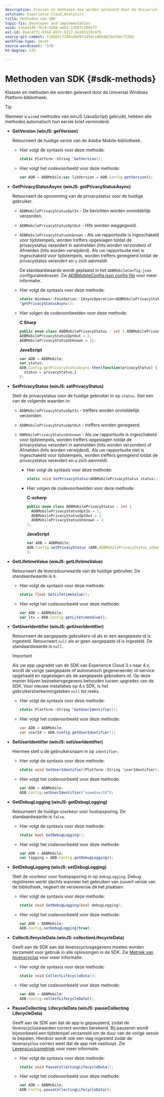 ```yaml
---
description: Klassen en methoden die worden geleverd door de Universal Windows Platform-bibliotheek.
solution: Experience Cloud,Analytics
title: Methoden van SDK
topic-fix: Developer and implementation
uuid: e3aa41d6-7bc0-4208-a662-12907c209a77
exl-id: 0aac477c-074d-457c-b117-bb205119c475
source-git-commit: f18d65c738ba16d9f1459ca485d87be708cf23d2
workflow-type: tm+mt
source-wordcount: '576'
ht-degree: 23%

---
```


# Methoden van SDK {#sdk-methods}

Klassen en methoden die worden geleverd door de Universal Windows Platform-bibliotheek.

>[!TIP]
>
>Wanneer u `winmd` methodes van winJS (JavaScript) gebruikt, hebben alle methodes automatisch hun eerste brief verminderd.

* **GetVersion (winJS: getVersion)**

   Retourneert de huidige versie van de Adobe Mobile-bibliotheek.

   * Hier volgt de syntaxis voor deze methode:

      ```csharp
      static Platform::String ^GetVersion();
      ```

   * Hier volgt het codevoorbeeld voor deze methode:

      ```js
      var ADB = ADBMobile;var libVersion = ADB.Config.getVersion();
      ```

* **GetPrivacyStatusAsync (winJS: getPrivacyStatusAsync)**

   Retourneert de opsomming van de privacystatus voor de huidige gebruiker.

   * `ADBMobilePrivacyStatusOptIn` - De berichten worden onmiddellijk verzonden.
   * `ADBMobilePrivacyStatusOptOut` - Hits worden weggegooid.
   * `ADBMobilePrivacyStatusUnknown` - Als uw rapportsuite is ingeschakeld voor tijdstempels, worden treffers opgeslagen totdat de privacystatus verandert in aanmelden (hits worden verzonden) of Afmelden (hits worden verwijderd). Als uw rapportsuite niet is ingeschakeld voor tijdstempels, worden treffers genegeerd totdat de privacystatus verandert en u zich aanmeldt.

      De standaardwaarde wordt geplaatst in het `ADBMobileConfig.json` configuratiedossier. Zie [ADBMobileConfig.json config file](/help/universal-windows/c-configuration/c.json.md) voor meer informatie.

   * Hier volgt de syntaxis voor deze methode:

      ```csharp
      static Windows::Foundation::IAsyncOperation<ADBMobilePrivacyStatus>
      ^getPrivacyStatusAsync();
      ```

   * Hier volgen de codevoorbeelden voor deze methode:

      **C Sharp**

      ```csharp
      public enum class ADBMobilePrivacyStatus : int { ADBMobilePrivacyStatusOptIn = 1, 
      ADBMobilePrivacyStatusOptOut = 2, 
      ADBMobilePrivacyStatusUnknown = 3};
      ```

      **JavaScript**

      ```javascript
      var ADB = ADBMobile;
      var status;
      ADB.Config.getPrivacyStatusAsync.then(function(privacyStatus) {
        status = privacyStatus;}
      );
      ```

* **SetPrivacyStatus (winJS: setPrivacyStatus)**

   Stelt de privacystatus voor de huidige gebruiker in op `status`. Stel een van de volgende waarden in:
   * `ADBMobilePrivacyStatusOptIn` - treffers worden onmiddellijk verzonden.
   * `ADBMobilePrivacyStatusOptOut` - treffers worden genegeerd.
   * `DBMobilePrivacyStatusUnknown` - Als uw rapportsuite is ingeschakeld voor tijdstempels, worden treffers opgeslagen totdat de privacystatus verandert in aanmelden (hits worden verzonden) of Afmelden (hits worden verwijderd). Als uw rapportsuite niet is ingeschakeld voor tijdstempels, worden treffers genegeerd totdat de privacystatus verandert en u zich aanmeldt.

      * Hier volgt de syntaxis voor deze methode:

         ```csharp
         static void SetPrivacyStatus(ADBMobilePrivacyStatus status);
         ```

      * Hier volgen de codevoorbeelden voor deze methode:

         **C-scherp**

         ```csharp
         public enum class ADBMobilePrivacyStatus : int { 
           ADBMobilePrivacyStatusOptIn = 1, 
           ADBMobilePrivacyStatusOptOut = 2
           ADBMobilePrivacyStatusUnknown = 3
         };
         ```

         **JavaScript**

         ```js
         var ADB = ADBMobile;
         ADB.Config.setPrivacyStatus (ADB.ADBMobilePrivacyStatus.adbmobilePrivacyStatusOptIn
         );
         ```

* **GetLifetimeValue (winJS: getLifetimeValue)**

   Retourneert de levensduurwaarde van de huidige gebruiker. De standaardwaarde is `0`.

   * Hier volgt de syntaxis voor deze methode:

      ```csharp
      static float GetLifetimeValue(); 
      ```

   * Hier volgt het codevoorbeeld voor deze methode:

      ```js
      var ADB = ADBMobile;
      var ltv = ADB.Config.getLifetimeValue();
      ```

* **GetUserIdentifier (winJS: getUserIdentifier)**

   Retourneert de aangepaste gebruikers-id als er een aangepaste id is ingesteld. Retourneert `null` als er geen aangepaste id is ingesteld.
De standaardwaarde is `null`.

   >[!IMPORTANT]
   >
   >Als uw app upgradet van de SDK van Experience Cloud 3.x naar 4.x, wordt de vorige (aangepaste of automatisch gegenereerde) id-service opgehaald en opgeslagen als de aangepaste gebruikers-id. Op deze manier blijven bezoekersgegevens behouden tussen upgrades van de SDK. Voor nieuwe installaties op 4.x SDK, is het gebruikersherkenningsteken `null` tot reeks.

   * Hier volgt de syntaxis voor deze methode:

      ```csharp
      static Platform::String ^GetUserIdentifier(); 
      ```

   * Hier volgt het codevoorbeeld voor deze methode:

      ```csharp
      var ADB = ADBMobile;
      var userId = ADB.Config.getUserIdentifier(); 
      ```

* **SetUserIdentifier (winJS: setUserIdentifier)**

   Hiermee stelt u de gebruikersnaam in op `identifier`.

   * Hier volgt de syntaxis voor deze methode:

      ```csharp
      static void SetUserIdentifier(Platform::String ^userIdentifier); 
      ```

   * Hier volgt het codevoorbeeld voor deze methode:

      ```javascript
      var ADB = ADBMobile;
      ADB.Config.setUserIdentifier("someUserId");
      ```

* **GetDebugLogging (winJS: getDebugLogging)**

   Retourneert de huidige voorkeur voor foutopsporing. De standaardwaarde is `false`.

   * Hier volgt de syntaxis voor deze methode:

      ```csharp
      static bool GetDebugLogging();
      ```

   * Hier volgt het codevoorbeeld voor deze methode:

      ```javascript
      var ADB = ADBMobile;
      var logging = ADB.Config.getDebugLogging();
      ```

* **SetDebugLogging (winJS: setDebugLogging)**

   Stelt de voorkeur voor foutopsporing in op `debugLogging`. Debug registreren werkt slechts wanneer het gebruiken van zuivert versie van de bibliotheek, negeert de versieversie dit het plaatsen.

   * Hier volgt de syntaxis voor deze methode:

      ```csharp
      static void SetDebugLogging(bool debugLogging);
      ```

   * Hier volgt het codevoorbeeld voor deze methode:

      ```js
      var ADB = ADBMobile;
      ADB.Config.setDebugLogging(true);
      ```

* **CollectLifecycleData (winJS: collectionLifecycleData)**

   Geeft aan de SDK aan dat levenscyclusgegevens moeten worden verzameld voor gebruik in alle oplossingen in de SDK. Zie [Metriek van levenscyclus](/help/universal-windows/metrics.md) voor meer informatie.

   * Hier volgt de syntaxis voor deze methode:

      ```csharp
      static void CollectLifecycleData();
      ```

   * Hier volgt het codevoorbeeld voor deze methode:

      ```js
      var ADB = ADBMobile;
      ADB.Config.collectLifecycleData();
      ```

* **PauseCollecting &#x200B; LifecycleData (winJS: pauseCollecting &#x200B; LifecycleData)**

   Geeft aan de SDK aan dat de app is gepauzeerd, zodat de levenscycluswaarden correct worden berekend. Bij pauzeren wordt bijvoorbeeld een tijdstempel verzameld om de duur van de vorige sessie te bepalen. Hierdoor wordt ook een vlag ingesteld zodat de levenscyclus correct weet dat de app niet vastloopt. Zie [Levenscyclusmetriek](/help/universal-windows/metrics.md) voor meer informatie.

   * Hier volgt de syntaxis voor deze methode:

      ```csharp
      static void PauseCollectingLifecycleData();
      ```

   * Hier volgt het codevoorbeeld voor deze methode:

      ```js
      var ADB = ADBMobile;
      ADB.Config.pauseCollectingLifecycleData(); 
      ```

